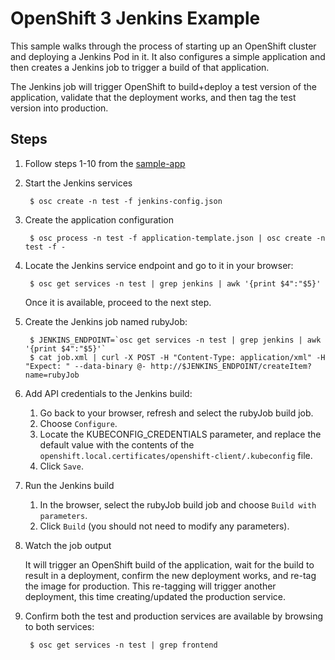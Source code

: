 OpenShift 3 Jenkins Example
=========================

This sample walks through the process of starting up an OpenShift cluster and deploying a Jenkins Pod in it.
It also configures a simple application and then creates a Jenkins job to trigger a build of that application.

The Jenkins job will trigger OpenShift to build+deploy a test version of the application, validate that
the deployment works, and then tag the test version into production.

Steps
-----

1. Follow steps 1-10 from the [sample-app](https://github.com/openshift/origin/blob/master/examples/sample-app/README.md)

2. Start the Jenkins services

        $ osc create -n test -f jenkins-config.json
        
3. Create the application configuration

        $ osc process -n test -f application-template.json | osc create -n test -f -
 
4. Locate the Jenkins service endpoint and go to it in your browser:

        $ osc get services -n test | grep jenkins | awk '{print $4":"$5}'

    Once it is available, proceed to the next step.
    
5. Create the Jenkins job named rubyJob:

        $ JENKINS_ENDPOINT=`osc get services -n test | grep jenkins | awk '{print $4":"$5}'`
        $ cat job.xml | curl -X POST -H "Content-Type: application/xml" -H "Expect: " --data-binary @- http://$JENKINS_ENDPOINT/createItem?name=rubyJob

6. Add API credentials to the Jenkins build:

    1. Go back to your browser, refresh and select the rubyJob build job.
    2. Choose `Configure`.
    3. Locate the KUBECONFIG_CREDENTIALS parameter, and replace the default value with the contents of the `openshift.local.certificates/openshift-client/.kubeconfig` file.
    4. Click `Save`.

6. Run the Jenkins build
   
    1. In the browser, select the rubyJob build job and choose `Build with parameters`.
    2. Click `Build` (you should not need to modify any parameters).

7. Watch the job output

   It will trigger an OpenShift build of the application, wait for the build to result in a deployment,
   confirm the new deployment works, and re-tag the image for production.  This re-tagging will trigger
   another deployment, this time creating/updated the production service.

8. Confirm both the test and production services are available by browsing to both services:

        $ osc get services -n test | grep frontend
   
